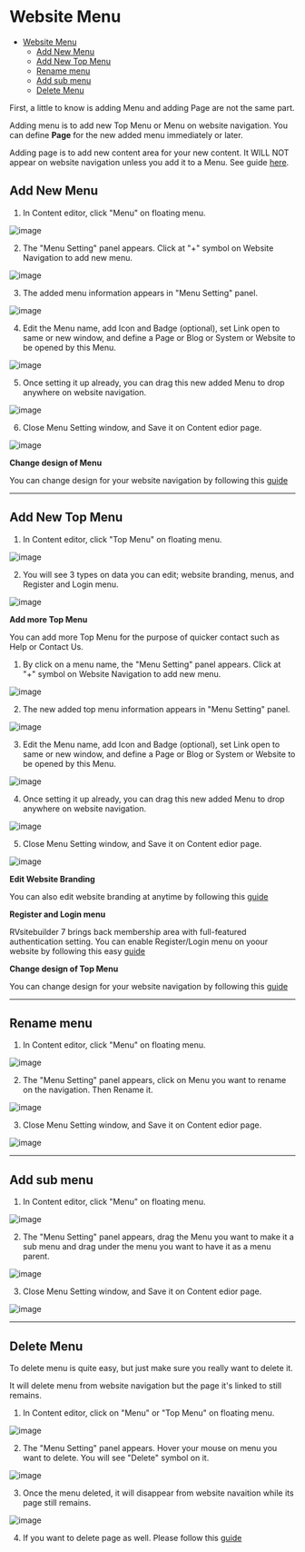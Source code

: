 # Website Menu

- [Website Menu](#website-menu)
  - [Add New Menu](#add-new-menu)
  - [Add New Top Menu](#add-new-top-menu)
  - [Rename menu](#rename-menu)
  - [Add sub menu](#add-sub-menu)
  - [Delete Menu](#delete-menu)



First, a little to know is adding Menu and adding Page are not the same part.

Adding menu is to add new Top Menu or Menu on website navigation. You can define **Page** for the new added menu immediately or later.

Adding page is to add new content area for your new content. It WILL NOT appear on website navigation unless you add it to a Menu. See guide [here](website-content.md).



## Add New Menu

1. In Content editor, click "Menu" on floating menu.
   
  ![image](images/website_menu/Menu_01_add_new_menu.png)


2. The "Menu Setting" panel appears. Click at "+" symbol on Website Navigation to add new menu.

  ![image](images/website_menu/Menu_02_click_add_new_menu.png)


3. The added menu information appears in "Menu Setting" panel.

  ![image](images/website_menu/Menu_03_menu_setting_panel.png)


4. Edit the Menu name, add Icon and Badge (optional), set Link open to same or new window, and define a Page or Blog or System or Website to be opened by this Menu.

  ![image](images/website_menu/Menu_04_real_time_preview.png)


5. Once setting it up already, you can drag this new added Menu to drop anywhere on website navigation.

  ![image](images/website_menu/Menu_05_drag_and_drop_menu.png)


6. Close Menu Setting window, and Save it on Content edior page.

  ![image](images/website_menu/Menu_05_02_save_add_menu.png)


**Change design of Menu**

You can change design for your website navigation by following this [guide](website-design.md)


---------------------------------------------------------------------------------------------------


## Add New Top Menu

1. In Content editor, click "Top Menu" on floating menu.
  
  ![image](images/website_menu/Menu_12_top_menu_nav.png)


2. You will see 3 types on data you can edit; website branding, menus, and Register and Login menu.
   
  ![image](images/website_menu/Menu_13_top_menu_overview.png)


**Add more Top Menu**

You can add more Top Menu for the purpose of quicker contact such as Help or Contact Us.

1. By click on a menu name, the "Menu Setting" panel appears. Click at "+" symbol on Website Navigation to add new menu.

  ![image](images/website_menu/Menu_14_top_menu_click_add.png)


2. The new added top menu information appears in "Menu Setting" panel.

  ![image](images/website_menu/Menu_15_top_menu_click_add.png)


3. Edit the Menu name, add Icon and Badge (optional), set Link open to same or new window, and define a Page or Blog or System or Website to be opened by this Menu.

  ![image](images/website_menu/Menu_16_top_menu_rename.png)


4. Once setting it up already, you can drag this new added Menu to drop anywhere on website navigation.

  ![image](images/website_menu/Menu_17_top_menu_move.png)


5. Close Menu Setting window, and Save it on Content edior page.

  ![image](images/website_menu/Menu_17_2_top_menu_save.png)


**Edit Website Branding**

You can also edit website branding at anytime by following this [guide](http://wun.cpedge.rvglobalsoft.net/docs/user-docs-recheck/en/website-template#top-menu)


**Register and Login menu**

RVsitebuilder 7 brings back membership area with full-featured authentication setting. You can enable Register/Login menu on yoour website by following this easy [guide](register-and-login-system.md)

**Change design of Top Menu**

You can change design for your website navigation by following this [guide](http://wun.cpedge.rvglobalsoft.net/docs/user-docs-recheck/en/website-template#top-menu)


---------------------------------------------------------------------------------------------------


## Rename menu


1. In Content editor, click "Menu" on floating menu.

  ![image](images/website_menu/Menu_06_rename_menu.png)


2. The "Menu Setting" panel appears, click on Menu you want to rename on the navigation. Then Rename it.

  ![image](images/website_menu/Menu_07_click_rename_menu.png)

3. Close Menu Setting window, and Save it on Content edior page.

  ![image](images/website_menu/Menu_08_save_rename_menu.png)

---------------------------------------------------------------------------------------------------



## Add sub menu

1. In Content editor, click "Menu" on floating menu.

  ![image](images/website_menu/Menu_09_add_sub_menu.png)


2. The "Menu Setting" panel appears, drag the Menu you want to make it a sub menu and drag under the menu you want to have it as a menu parent.

  ![image](images/website_menu/Menu_10_drag_and_drop_submenu.png)

3. Close Menu Setting window, and Save it on Content edior page.

  ![image](images/website_menu/Menu_11_save_add_sub_menu.png)


  -------------------------------------------


## Delete Menu

To delete menu is quite easy, but just make sure you really want to delete it.

It will delete menu from website navigation but the page it's linked to still remains.

1. In Content editor, click on "Menu" or "Top Menu" on floating menu.

  ![image](images/website_menu/Menu_18_delete_menu.png)

2. The "Menu Setting" panel appears. Hover your mouse on menu you want to delete. You will see "Delete" symbol on it.

  ![image](images/website_menu/Menu_19_delete_menu_click.png)


3. Once the menu deleted, it will disappear from website navaition while its page still remains.

  ![image](images/website_menu/Menu_20_delete_menu_site.png)

4. If you want to delete page as well. Please follow this [guide](......)